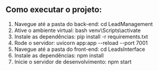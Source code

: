 ## Como executar o projeto:

1. Navegue até a pasta do back-end: cd LeadManagement
2. Ative o ambiente virtual: bash venv\Scripts\activate
3. Instale as dependências: pip install -r requirements.txt
4. Rode o servidor: uvicorn app:app --reload --port 7001
5. Navegue até a pasta do front-end: cd LeadsInterface
6. Instale as dependências: npm install
7. Inicie o servidor de desenvolvimento: npm start
